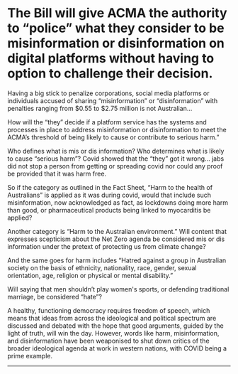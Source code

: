 # The Bill will give ACMA the authority to “police” what they consider to be misinformation or disinformation on digital platforms without having to option to challenge their decision.

 Having a big stick to penalize corporations, social media platforms or individuals accused of sharing “misinformation” or “disinformation” with penalties ranging from $0.55 to $2.75 million is not Australian…

 How will the “they” decide if a platform service has the systems and processes in place to address misinformation or disinformation to meet the ACMA’s threshold of being likely to cause or contribute to serious harm.”

 Who defines what is mis or dis information? Who determines what is likely to cause “serious harm”? Covid showed that the “they” got it wrong… jabs did not stop a person from getting or spreading covid nor could any proof be provided that it was harm free.

 So if the category as outlined in the Fact Sheet, “Harm to the health of Australians” is applied as it was during covid, would that include such misinformation, now acknowledged as fact, as lockdowns doing more harm than good, or pharmaceutical products being linked to myocarditis be applied?

 Another category is “Harm to the Australian environment.” Will content that expresses scepticism about the Net Zero agenda be considered mis or dis information under the pretext of protecting us from climate change?

 And the same goes for harm includes “Hatred against a group in Australian society on the basis of ethnicity, nationality, race, gender, sexual orientation, age, religion or physical or mental disability.”

 Will saying that men shouldn’t play women's sports, or defending traditional marriage, be considered “hate”?

 A healthy, functioning democracy requires freedom of speech, which means that ideas from across the ideological and political spectrum are discussed and debated with the hope that good arguments, guided by the light of truth, will win the day. However, words like harm, misinformation, and disinformation have been weaponised to shut down critics of the broader ideological agenda at work in western nations, with COVID being a prime example.


-----

